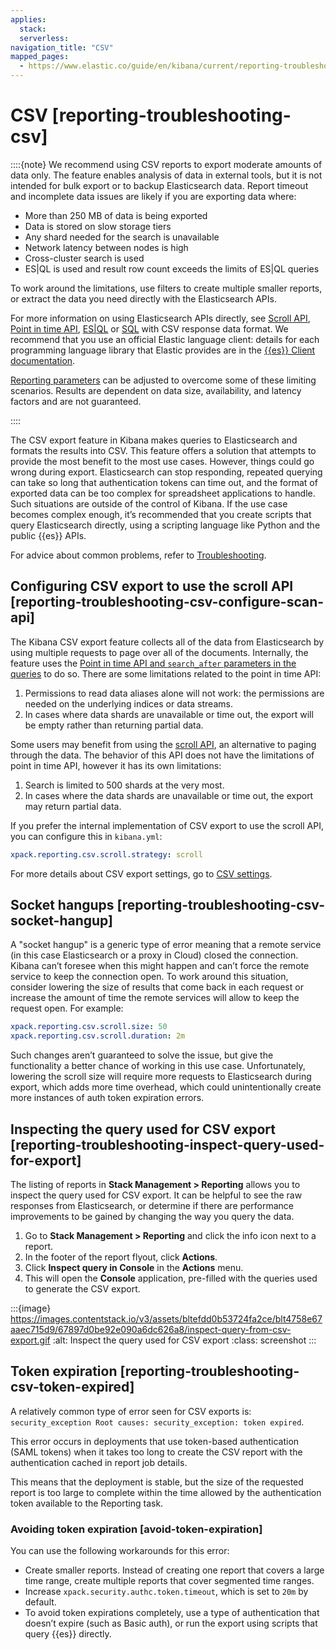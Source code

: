 ```yaml
---
applies:
  stack:
  serverless:
navigation_title: "CSV"
mapped_pages:
  - https://www.elastic.co/guide/en/kibana/current/reporting-troubleshooting-csv.html
---
```




# CSV [reporting-troubleshooting-csv]


::::{note}
We recommend using CSV reports to export moderate amounts of data only. The feature enables analysis of data in external tools, but it is not intended for bulk export or to backup Elasticsearch data. Report timeout and incomplete data issues are likely if you are exporting data where:

* More than 250 MB of data is being exported
* Data is stored on slow storage tiers
* Any shard needed for the search is unavailable
* Network latency between nodes is high
* Cross-cluster search is used
* ES|QL is used and result row count exceeds the limits of ES|QL queries

To work around the limitations, use filters to create multiple smaller reports, or extract the data you need directly with the Elasticsearch APIs.

For more information on using Elasticsearch APIs directly, see [Scroll API](https://www.elastic.co/docs/api/doc/elasticsearch/operation/operation-scroll), [Point in time API](https://www.elastic.co/docs/api/doc/elasticsearch/operation/operation-open-point-in-time), [ES|QL](../query-filter/languages/esql-rest.md) or [SQL](../query-filter/languages/sql-rest-format.md#_csv) with CSV response data format. We recommend that you use an official Elastic language client: details for each programming language library that Elastic provides are in the [{{es}} Client documentation](https://www.elastic.co/guide/en/elasticsearch/client/index.html).

[Reporting parameters](asciidocalypse://docs/kibana/docs/reference/configuration-reference/reporting-settings.md) can be adjusted to overcome some of these limiting scenarios. Results are dependent on data size, availability, and latency factors and are not guaranteed.

::::


The CSV export feature in Kibana makes queries to Elasticsearch and formats the results into CSV. This feature offers a solution that attempts to provide the most benefit to the most use cases. However, things could go wrong during export. Elasticsearch can stop responding, repeated querying can take so long that authentication tokens can time out, and the format of exported data can be too complex for spreadsheet applications to handle. Such situations are outside of the control of Kibana. If the use case becomes complex enough, it’s recommended that you create scripts that query Elasticsearch directly, using a scripting language like Python and the public {{es}} APIs.

For advice about common problems, refer to [Troubleshooting](reporting-troubleshooting.md).


## Configuring CSV export to use the scroll API [reporting-troubleshooting-csv-configure-scan-api]

The Kibana CSV export feature collects all of the data from Elasticsearch by using multiple requests to page over all of the documents. Internally, the feature uses the [Point in time API and `search_after` parameters in the queries](https://www.elastic.co/docs/api/doc/elasticsearch/operation/operation-open-point-in-time) to do so. There are some limitations related to the point in time API:

1. Permissions to read data aliases alone will not work: the permissions are needed on the underlying indices or data streams.
2. In cases where data shards are unavailable or time out, the export will be empty rather than returning partial data.

Some users may benefit from using the [scroll API](asciidocalypse://docs/elasticsearch/docs/reference/elasticsearch/rest-apis/paginate-search-results.md#scroll-search-results), an alternative to paging through the data. The behavior of this API does not have the limitations of point in time API, however it has its own limitations:

1. Search is limited to 500 shards at the very most.
2. In cases where the data shards are unavailable or time out, the export may return partial data.

If you prefer the internal implementation of CSV export to use the scroll API, you can configure this in `kibana.yml`:

```yaml
xpack.reporting.csv.scroll.strategy: scroll
```

For more details about CSV export settings, go to [CSV settings](https://www.elastic.co/guide/en/kibana/current/reporting-settings-kb.html#reporting-csv-settings).


## Socket hangups [reporting-troubleshooting-csv-socket-hangup]

A "socket hangup" is a generic type of error meaning that a remote service (in this case Elasticsearch or a proxy in Cloud) closed the connection. Kibana can’t foresee when this might happen and can’t force the remote service to keep the connection open. To work around this situation, consider lowering the size of results that come back in each request or increase the amount of time the remote services will allow to keep the request open. For example:

```yaml
xpack.reporting.csv.scroll.size: 50
xpack.reporting.csv.scroll.duration: 2m
```

Such changes aren’t guaranteed to solve the issue, but give the functionality a better chance of working in this use case. Unfortunately, lowering the scroll size will require more requests to Elasticsearch during export, which adds more time overhead, which could unintentionally create more instances of auth token expiration errors.


## Inspecting the query used for CSV export [reporting-troubleshooting-inspect-query-used-for-export]

The listing of reports in **Stack Management > Reporting** allows you to inspect the query used for CSV export. It can be helpful to see the raw responses from Elasticsearch, or determine if there are performance improvements to be gained by changing the way you query the data.

1. Go to **Stack Management > Reporting** and click the info icon next to a report.
2. In the footer of the report flyout, click **Actions**.
3. Click **Inspect query in Console** in the **Actions** menu.
4. This will open the **Console** application, pre-filled with the queries used to generate the CSV export.

:::{image} https://images.contentstack.io/v3/assets/bltefdd0b53724fa2ce/blt4758e67aaec715d9/67897d0be92e090a6dc626a8/inspect-query-from-csv-export.gif
:alt: Inspect the query used for CSV export
:class: screenshot
:::


## Token expiration [reporting-troubleshooting-csv-token-expired]

A relatively common type of error seen for CSV exports is: `security_exception Root causes: security_exception: token expired`.

This error occurs in deployments that use token-based authentication (SAML tokens) when it takes too long to create the CSV report with the authentication cached in report job details.

This means that the deployment is stable, but the size of the requested report is too large to complete within the time allowed by the authentication token available to the Reporting task.


### Avoiding token expiration [avoid-token-expiration]

You can use the following workarounds for this error:

* Create smaller reports. Instead of creating one report that covers a large time range, create multiple reports that cover segmented time ranges.
* Increase `xpack.security.authc.token.timeout`, which is set to `20m` by default.
* To avoid token expirations completely, use a type of authentication that doesn’t expire (such as Basic auth), or run the export using scripts that query {{es}} directly.
